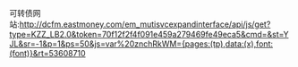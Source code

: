 可转债网站:http://dcfm.eastmoney.com/em_mutisvcexpandinterface/api/js/get?type=KZZ_LB2.0&token=70f12f2f4f091e459a279469fe49eca5&cmd=&st=YJL&sr=-1&p=1&ps=50&js=var%20znchRkWM={pages:(tp),data:(x),font:(font)}&rt=53608710